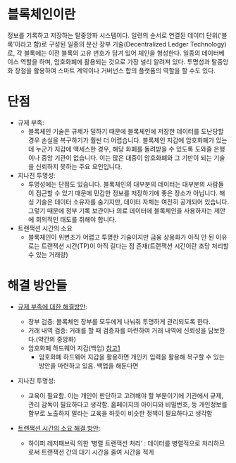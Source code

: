 # 블록체인이란
정보를 기록하고 저장하는 탈중앙화 시스템이다. 일련의 순서로 연결된 데이터 단위(‘블록’이라고 함)로 구성된 일종의 분산 장부 기술(Decentralized Ledger Technology)로, 각 블록에는 이전 블록의 고유 번호가 담겨 있어 체인을 형성한다. 일종의 데이터베이스 역할을 하며, 암호화폐에 활용되는 것으로 가장 널리 알려져 있다. 투명성과 탈중앙화 장점을 활용하여 스마트 계약이나 거버넌스 합의 플랫폼의 역할을 할 수도 있다.

# 단점
* 규제 부족:
  * 블록체인 기술은 규제가 덜하기 때문에 블록체인에 저장한 데이터를 도난당할 경우 손실을 복구하기가 훨씬 더 어렵습니다. 블록체인 지갑에 암호화폐가 있는데 누군가 지갑에 액세스한 경우, 해당 화폐를 돌려받을 수 있도록 도와줄 은행이나 중앙 기관이 없습니다. 이는 많은 대중이 암호화폐와 그 기반이 되는 기술을 신뢰하지 못하는 주요 요인입니다.
* 지나친 투명성:
  * 투명성에는 단점도 있습니다. 블록체인의 대부분의 데이터는 대부분의 사람들이 접근할 수 있기 때문에 민감한 정보를 저장하기에 좋은 장소가 아닙니다. 해싱 기술은 데이터 소유자를 숨기지만, 데이터 자체는 여전히 공개되어 있습니다. 그렇기 때문에 정부 기록 보관이나 의료 데이터에 블록체인을 사용하자는 제안에 회의적인 태도를 취해야 합니다.
* 트랜잭션 시간의 소요
  * 블록체인이 위변조가 어렵고 투명한 기술이지만 금융 상용화가 아직 안 된 이유로는 트랜잭션 시간(TP)이 아직 길다는 점 존재(트랜잭션 시간이란 초당 처리할 수 있는 거래량)

# 해결 방안들
* [규제 부족에 대한 해결방안]([https://www.blockmedia.co.kr/archives/353337](https://brunch.co.kr/@bumgeunsong/50)):
  * 장부 검증: 블록체인 장부를 모두에게 나눠줘 투명하게 관리되도록 한다.
  * 거래 내역 검증: 거래를 할 때 검증자를 마련하여 거래 내역에 신뢰성을 담보한다.(약간의 중앙화)
  * 암호화폐 하드웨어 지갑(백업) [참고1](https://www.escrypto.com/ko/blog/what-happens-if-you-lose-or-break-your-hardware-crypto-wallet)
    * 암호화폐 하드웨어 지갑을 활용하면 개인키 입력을 활용해 복구할 수 있는 방안을 마련하고 있음. 백업을 해둔다면 

* 지나친 투명성:
  * 교육이 필요함. 이는 개인이 판단하고 고려해야 할 부분이기에 기관에서 규제, 관리 감독이 필요하다고 생각함. 홈페이지의 아이디와 비밀번호, 등 개인정보를 함부로 노출하지 말라는 교육을 하듯이 비슷한 정책이 필요하다고 생각함

* [트랜잭션 시간의 소요 해결 방안](https://www.apple-economy.com/news/articleView.html?idxno=72271):
  * 하이퍼 레저패브릭 의한 ‘병렬 트랜잭션 처리’ : 데이터를 병렬적으로 처리하므로써 트랜잭션 간의 대기 시간을 줄여 시간을 적게 
